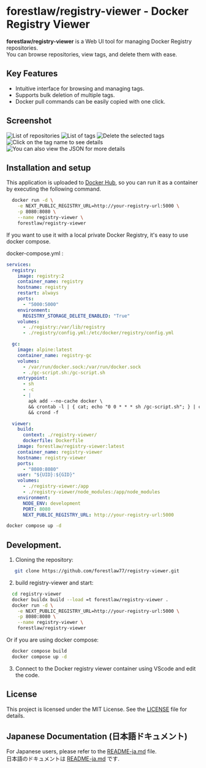 # forestlaw/registry-viewer - Docker Registry Viewer

**forestlaw/registry-viewer** is a Web UI tool for managing Docker Registry repositories.  
You can browse repositories, view tags, and delete them with ease.

## Key Features

- Intuitive interface for browsing and managing tags.
- Supports bulk deletion of multiple tags.
- Docker pull commands can be easily copied with one click.

## Screenshot

![List of repositories](screenshots/001%20list%20of%20repositories.png)
![List of tags](screenshots/002%20list%20of%20tags.png)
![Delete the selected tags](screenshots/003%20Delete%20the%20selected%20tag.png)
![Click on the tag name to see details](screenshots/004%20Click%20on%20the%20tag%20name%20to%20see%20details.png)
![You can also view the JSON for more details](screenshots/005%20You%20can%20also%20view%20the%20JSON%20for%20more%20details..png)

## Installation and setup

This application is uploaded to [Docker Hub](https://hub.docker.com/repository/docker/forestlaw/registry-viewer/general), so you can run it as a container by executing the following command.

```bash
  docker run -d \
    -e NEXT_PUBLIC_REGISTRY_URL=http://your-registry-url:5000 \
    -p 8080:8080 \
    --name registry-viewer \
    forestlaw/registry-viewer
```

If you want to use it with a local private Docker Registry, it's easy to use docker compose.

docker-compose.yml :

```yaml
services:
  registry:
    image: registry:2
    container_name: registry
    hostname: registry
    restart: always
    ports:
      - "5000:5000"
    environment:
      REGISTRY_STORAGE_DELETE_ENABLED: "True"
    volumes:
      - ./registry:/var/lib/registry
      - ./registry/config.yml:/etc/docker/registry/config.yml

  gc:
    image: alpine:latest
    container_name: registry-gc
    volumes:
      - /var/run/docker.sock:/var/run/docker.sock
      - ./gc-script.sh:/gc-script.sh
    entrypoint:
      - sh
      - -c
      - |
        apk add --no-cache docker \
        && crontab -l | { cat; echo "0 0 * * * sh /gc-script.sh"; } | crontab - \
        && crond -f

  viewer:
    build:
      context: ./registry-viewer/
      dockerfile: Dockerfile
    image: forestlaw/registry-viewer:latest
    container_name: registry-viewer
    hostname: registry-viewer
    ports:
      - "8080:8080"
    user: "${UID}:${GID}"
    volumes:
      - ./registry-viewer:/app
      - ./registry-viewer/node_modules:/app/node_modules
    environment:
      NODE_ENV: development
      PORT: 8080
      NEXT_PUBLIC_REGISTRY_URL: http://your-registry-url:5000
```

```bash
docker compose up -d
```

## Development.

1. Cloning the repository:

```bash
   git clone https://github.com/forestlaw77/registry-viewer.git
```

2. build registry-viewer and start:

```bash
  cd registry-viewer
  docker buildx build --load =t forestlaw/registry-viewer .
  docker run -d \
    -e NEXT_PUBLIC_REGISTRY_URL=http://your-registry-url:5000 \
    -p 8080:8080 \
    --name registry-viewer \
    forestlaw/registry-viewer
```

Or if you are using docker compose:

```bash
  docker compose build
  docker compose up -d
```

3. Connect to the Docker registry viewer container using VScode and edit the code.

## License

This project is licensed under the MIT License. See the [LICENSE](./LICENSE) file for details.

## Japanese Documentation (日本語ドキュメント)

For Japanese users, please refer to the [README-ja.md](./README-ja.md) file.  
日本語のドキュメントは [README-ja.md](./README-ja.md) です.
